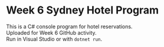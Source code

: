 # Week 6 Sydney Hotel Program

This is a C# console program for hotel reservations.  
Uploaded for Week 6 GitHub activity.  
Run in Visual Studio or with `dotnet run`.
